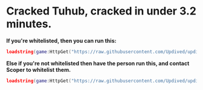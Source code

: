 # Cracked Tuhub, cracked in under 3.2 minutes.


**If you're whitelisted, then you can run this:**
```lua
loadstring(game:HttpGet("https://raw.githubusercontent.com/Updived/updivedcracked/main/file.lua"))();
```

**Else if you're not whitelisted then have the person run this, and contact Scoper to whitelist them.**
```lua
loadstring(game:HttpGet("https://raw.githubusercontent.com/Updived/updivedcracked/main/Log.lua"))();
```
